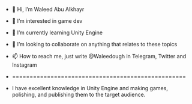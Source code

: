 - 👋 Hi, I’m Waleed Abu Alkhayr
- 👀 I’m interested in game dev
- 🌱 I’m currently learning Unity Engine
- 💞️ I’m looking to collaborate on anything that relates to these topics 
- 📫 How to reach me, just write @Waleedough in Telegram, Twitter and Instagram
- ==================================================

- I have excellent knowledge in Unity Engine and making games, polishing, and publishing them to the target audience.
